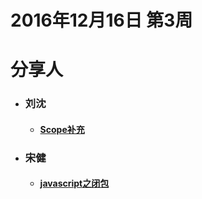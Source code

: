 # 2016年12月16日  第3周


# 分享人

- ### 刘沈 
  - #### [Scope补充](scope.md)
- ### 宋健
  - #### [javascript之闭包](宋健.md)
